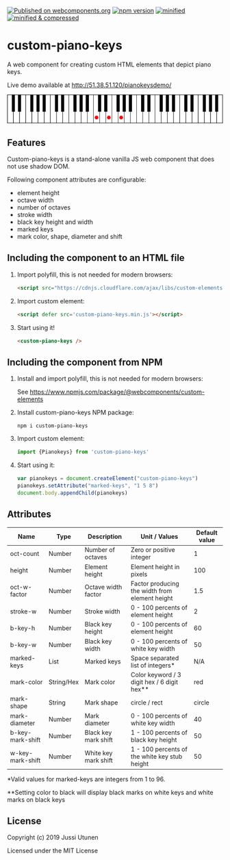 [![Published on webcomponents.org](https://img.shields.io/badge/webcomponents.org-published-blue.svg)](https://www.webcomponents.org/element/custom-piano-keys)
[![npm version](https://badge.fury.io/js/custom-piano-keys.svg)](https://badge.fury.io/js/custom-piano-keys)
[![minified](https://badgen.net/badge/minified/5%20kB/blue)](https://badgen.net/badge/minified/5%20kB/blue)
[![minified & compressed](https://badgen.net/badge/minified%20&%20compressed/2%20kB/blue)](https://badgen.net/badge/minified%20&%20compressed/2%20kB/blue)

# custom-piano-keys
A web component for creating custom HTML elements that depict piano keys.

Live demo available at http://51.38.51.120/pianokeysdemo/

![Screenshot](keys.png)

## Features
Custom-piano-keys is a stand-alone vanilla JS web component that does not use shadow DOM.

Following component attributes are configurable:

- element height
- octave width
- number of octaves
- stroke width
- black key height and width
- marked keys
- mark color, shape, diameter and shift

## Including the component to an HTML file

1. Import polyfill, this is not needed for modern browsers:

    ```html
    <script src="https://cdnjs.cloudflare.com/ajax/libs/custom-elements/1.2.4/custom-elements.min.js"></script>
    ```

2. Import custom element:

    ```html
    <script defer src='custom-piano-keys.min.js'></script>
    ```

3. Start using it!

    ```html
    <custom-piano-keys />
    ```
## Including the component from NPM

1. Install and import polyfill, this is not needed for modern browsers:

   See https://www.npmjs.com/package/@webcomponents/custom-elements

2. Install custom-piano-keys NPM package:

    ```console
    npm i custom-piano-keys
    ```

3. Import custom element:

    ```javascript
    import {Pianokeys} from 'custom-piano-keys'
    ```

4. Start using it:

   ```javascript
   var pianokeys = document.createElement("custom-piano-keys")
   pianokeys.setAttribute("marked-keys", "1 5 8")
   document.body.appendChild(pianokeys)
   ```

## Attributes

Name            | Type      | Description             | Unit / Values                                | Default value
---             | ---       | ---                     | ---                                          | ---
oct-count       | Number    | Number of octaves       |Zero or positive integer                      | 1
height          | Number    | Element height          |Element height in pixels                              | 100
oct-w-factor    | Number    | Octave width factor     |Factor producing the width from element height        | 1.5
stroke-w        | Number    | Stroke width            |0 - 100 percents of element height                    | 2
b-key-h         | Number    | Black key height        |0 - 100 percents of element height                    | 60
b-key-w         | Number    | Black key width         |0 - 100 percents of white key width           | 50
marked-keys     | List      | Marked keys             |Space separated list of integers*            | N/A
mark-color      | String/Hex| Mark color              |Color keyword / 3 digit hex / 6 digit hex**     | red
mark-shape      | String    | Mark shape              | circle / rect                                | circle
mark-diameter   | Number    | Mark diameter           |0 - 100 percents of white key width           | 40
b-key-mark-shift| Number    | Black key mark shift    |1 - 100 percents of black key height          | 50
w-key-mark-shift| Number    | White key mark shift    |1 - 100 percents of the white key stub height | 50

*Valid values for marked-keys are integers from 1 to 96.

**Setting color to black will display black marks on white keys and white marks on black keys

## License
Copyright (c) 2019 Jussi Utunen

Licensed under the MIT License

